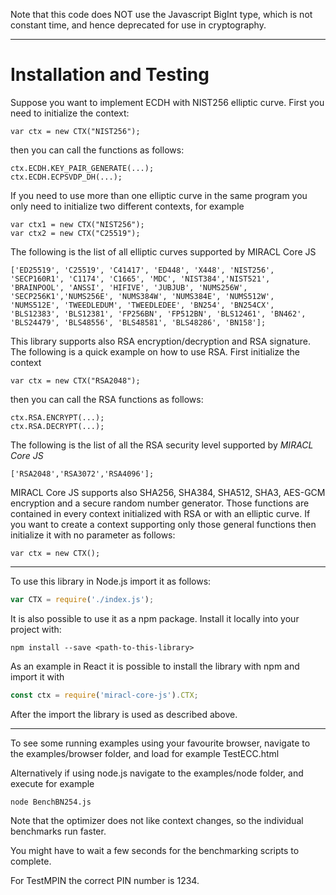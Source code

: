 
Note that this code does NOT use the Javascript BigInt type, which is not constant time, and hence deprecated for use in cryptography. 

-------------------------------------------

# Installation and Testing

Suppose you want to implement ECDH with NIST256 elliptic curve. First you need to initialize the context:

    var ctx = new CTX("NIST256");

then you can call the functions as follows:

    ctx.ECDH.KEY_PAIR_GENERATE(...);
    ctx.ECDH.ECPSVDP_DH(...);

If you need to use more than one elliptic curve in the same program you only need to initialize two different contexts, for example

    var ctx1 = new CTX("NIST256");
    var ctx2 = new CTX("C25519");

The following is the list of all elliptic curves supported by MIRACL Core JS

    ['ED25519', 'C25519', 'C41417', 'ED448', 'X448', 'NIST256', 'SECP160R1', 'C1174', 'C1665', 'MDC', 'NIST384','NIST521', 'BRAINPOOL', 'ANSSI', 'HIFIVE', 'JUBJUB', 'NUMS256W', 'SECP256K1','NUMS256E', 'NUMS384W', 'NUMS384E', 'NUMS512W', 'NUMS512E', 'TWEEDLEDUM', 'TWEEDLEDEE', 'BN254', 'BN254CX', 'BLS12383', 'BLS12381', 'FP256BN', 'FP512BN', 'BLS12461', 'BN462', 'BLS24479', 'BLS48556', 'BLS48581', 'BLS48286', 'BN158'];


This library supports also RSA encryption/decryption and RSA signature. The following is a quick example on how to use RSA. First initialize the context

    var ctx = new CTX("RSA2048");

then you can call the RSA functions as follows:

    ctx.RSA.ENCRYPT(...);
    ctx.RSA.DECRYPT(...);

The following is the list of all the RSA security level supported by *MIRACL Core JS*

    ['RSA2048','RSA3072','RSA4096'];


MIRACL Core JS supports also SHA256, SHA384, SHA512, SHA3, AES-GCM encryption and a secure random number generator. Those functions are contained in every context initialized with RSA 
or with an elliptic curve. If you want to create a context supporting only those general functions then initialize it with no parameter as follows:


    var ctx = new CTX();

-------------------------------------------

To use this library in Node.js import it as follows:

```javascript
var CTX = require('./index.js');
```

It is also possible to use it as a npm package. Install it locally into your project with:

    npm install --save <path-to-this-library>

As an example in React it is possible to install the library with npm and import it with

```javascript
const ctx = require('miracl-core-js').CTX;
```
After the import the library is used as described above.

--------------------------------------


To see some running examples using your favourite browser, navigate to the examples/browser folder, and load for example TestECC.html

Alternatively if using node.js navigate to the examples/node folder, and execute for example

	node BenchBN254.js

Note that the optimizer does not like context changes, so the individual benchmarks run faster.

You might have to wait a few seconds for the benchmarking scripts to complete.

For TestMPIN the correct PIN number is 1234.

